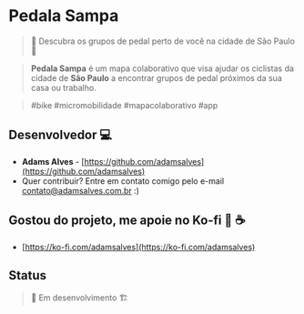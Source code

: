 # Pedala Sampa

> :bicyclist: Descubra os grupos de pedal perto de você na cidade de São Paulo :mountain_bicyclist:

> **Pedala Sampa** é um mapa colaborativo que visa ajudar os ciclistas da cidade de **São Paulo** a encontrar grupos de pedal próximos da sua casa ou trabalho.

> #bike #micromobilidade #mapacolaborativo #app  

## Desenvolvedor :computer:

*  **Adams Alves** - [https://github.com/adamsalves](https://github.com/adamsalves)
*  Quer contribuir? Entre em contato comigo pelo e-mail contato@adamsalves.com.br :)

## Gostou do projeto, me apoie no Ko-fi :raised_hands: :coffee:

- [https://ko-fi.com/adamsalves](https://ko-fi.com/adamsalves)

## Status

> :construction: Em desenvolvimento :building_construction:
